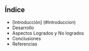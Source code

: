 ## Índice
- [Introducción] (#Introduccion)
- Desarrollo
- Aspectos Logrados y No logrados
- Conclusiones
- Referencias
